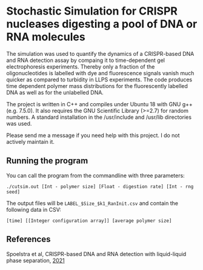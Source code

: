 # Stochastic Simulation for CRISPR nucleases digesting a pool of DNA or RNA molecules
The simulation was used to quantify the dynamics of a CRISPR-based DNA and RNA detection assay by compaing it to time-dependent gel electrophoresis experiments. Thereby only a fraction of the oligonucleotides is labelled with dye and fluorescence signals vanish much quicker as compared to turbidity in LLPS experiments. The code produces time dependent polymer mass distributions for the fluorescently labelled DNA as well as for the unlabelled DNA.


The project is written in C++ and compiles under Ubuntu 18 with GNU g++ (e.g. 7.5.0). It also requires the GNU Scientific Library (>=2.7) for random numbers. A standard installation in the /usr/include and /usr/lib directories was used.

Please send me a message if you need help with this project. I do not actively maintain it.

## Running the program
You can call the program from the commandline with three parameters:

    ./cutsim.out [Int - polymer size] [Float - digestion rate] [Int - rng seed]

The output files will be `LABEL_$Size_$k1_RanInit.csv` and contain the following data in CSV:

    [time] [[Integer configuration array]] [average polymer size]


## References
Spoelstra et al, CRISPR-based DNA and RNA detection with liquid-liquid phase separation, [2021](https://doi.org/10.1016/j.bpj.2021.02.013)

